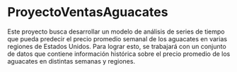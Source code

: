 # ProyectoVentasAguacates
Este proyecto busca desarrollar un modelo de análisis de series de tiempo que pueda predecir el precio promedio semanal de los aguacates en varias regiones de Estados Unidos. Para lograr esto, se trabajará con un conjunto de datos que contiene información histórica sobre el precio promedio de los aguacates en distintas semanas y regiones.

